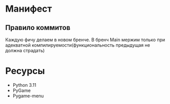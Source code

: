 # Манифест
## Правило коммитов
Каждую фичу делаем в новом бренче. В бренч Main мержим только при адекватной компилируемости(функциональность предыдущая не должна страдать)
# Ресурсы
- Python 3.11
- PyGame
- Pygame-menu
